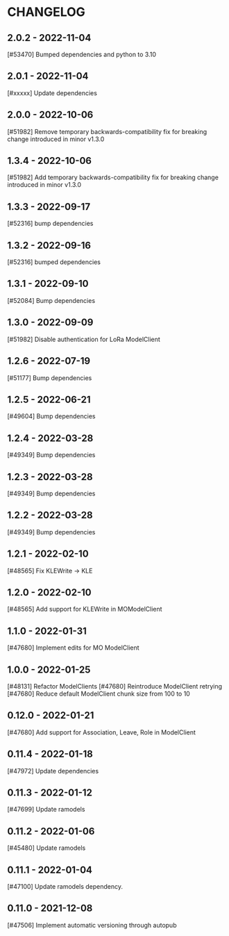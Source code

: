CHANGELOG
=========

2.0.2 - 2022-11-04
------------------

[#53470] Bumped dependencies and python to 3.10

2.0.1 - 2022-11-04
------------------

[#xxxxx] Update dependencies

2.0.0 - 2022-10-06
------------------

[#51982] Remove temporary backwards-compatibility fix for breaking change introduced in minor v1.3.0

1.3.4 - 2022-10-06
------------------

[#51982] Add temporary backwards-compatibility fix for breaking change introduced in minor v1.3.0

1.3.3 - 2022-09-17
------------------

[#52316] bump dependencies

1.3.2 - 2022-09-16
------------------

[#52316] bumped dependencies

1.3.1 - 2022-09-10
------------------

[#52084] Bump dependencies

1.3.0 - 2022-09-09
------------------

[#51982] Disable authentication for LoRa ModelClient

1.2.6 - 2022-07-19
------------------

[#51177] Bump dependencies

1.2.5 - 2022-06-21
------------------

[#49604] Bump dependencies

1.2.4 - 2022-03-28
------------------

[#49349] Bump dependencies

1.2.3 - 2022-03-28
------------------

[#49349] Bump dependencies

1.2.2 - 2022-03-28
------------------

[#49349] Bump dependencies

1.2.1 - 2022-02-10
------------------

[#48565] Fix KLEWrite -> KLE

1.2.0 - 2022-02-10
------------------

[#48565] Add support for KLEWrite in MOModelClient

1.1.0 - 2022-01-31
------------------

[#47680] Implement edits for MO ModelClient

1.0.0 - 2022-01-25
------------------

[#48131] Refactor ModelClients
[#47680] Reintroduce ModelClient retrying
[#47680] Reduce default ModelClient chunk size from 100 to 10

0.12.0 - 2022-01-21
-------------------

[#47680] Add support for Association, Leave, Role in ModelClient

0.11.4 - 2022-01-18
-------------------

[#47972] Update dependencies

0.11.3 - 2022-01-12
-------------------

[#47699] Update ramodels

0.11.2 - 2022-01-06
-------------------

[#45480] Update ramodels

0.11.1 - 2022-01-04
-------------------

[#47100] Update ramodels dependency.

0.11.0 - 2021-12-08
-------------------

[#47506] Implement automatic versioning through autopub

